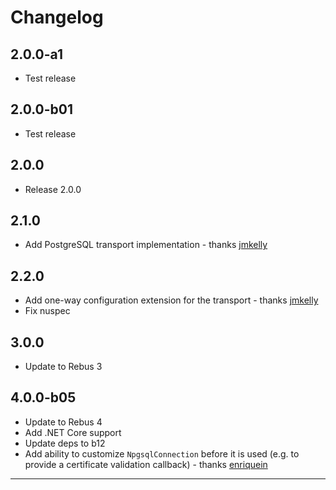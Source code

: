 # Changelog

## 2.0.0-a1

* Test release

## 2.0.0-b01

* Test release

## 2.0.0

* Release 2.0.0

## 2.1.0

* Add PostgreSQL transport implementation - thanks [jmkelly]

## 2.2.0

* Add one-way configuration extension for the transport - thanks [jmkelly]
* Fix nuspec

## 3.0.0

* Update to Rebus 3

## 4.0.0-b05

* Update to Rebus 4
* Add .NET Core support
* Update deps to b12
* Add ability to customize `NpgsqlConnection` before it is used (e.g. to provide a certificate validation callback) - thanks [enriquein]

---

[enriquein]: https://github.com/enriquein
[jmkelly]: https://github.com/jmkelly
